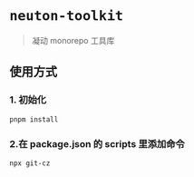 # `neuton-toolkit`

> 凝动 monorepo 工具库

## 使用方式

### 1. 初始化

```
pnpm install
```

### 2.在 package.json 的 scripts 里添加命令

```
npx git-cz
```

